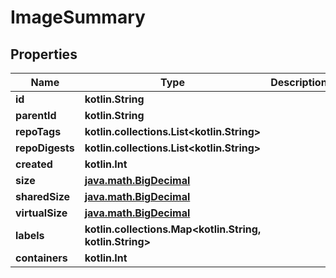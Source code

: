 
# ImageSummary

## Properties
Name | Type | Description | Notes
------------ | ------------- | ------------- | -------------
**id** | **kotlin.String** |  | 
**parentId** | **kotlin.String** |  | 
**repoTags** | **kotlin.collections.List&lt;kotlin.String&gt;** |  | 
**repoDigests** | **kotlin.collections.List&lt;kotlin.String&gt;** |  | 
**created** | **kotlin.Int** |  | 
**size** | [**java.math.BigDecimal**](java.math.BigDecimal.md) |  | 
**sharedSize** | [**java.math.BigDecimal**](java.math.BigDecimal.md) |  | 
**virtualSize** | [**java.math.BigDecimal**](java.math.BigDecimal.md) |  | 
**labels** | **kotlin.collections.Map&lt;kotlin.String, kotlin.String&gt;** |  | 
**containers** | **kotlin.Int** |  | 



